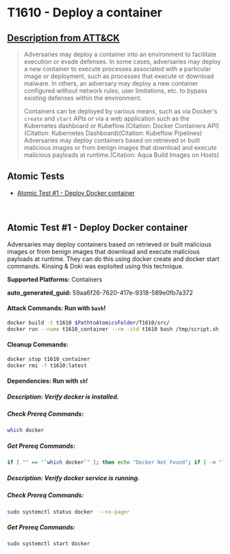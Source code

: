 # T1610 - Deploy a container
## [Description from ATT&CK](https://attack.mitre.org/techniques/T1610)
<blockquote>Adversaries may deploy a container into an environment to facilitate execution or evade defenses. In some cases, adversaries may deploy a new container to execute processes associated with a particular image or deployment, such as processes that execute or download malware. In others, an adversary may deploy a new container configured without network rules, user limitations, etc. to bypass existing defenses within the environment.

Containers can be deployed by various means, such as via Docker's <code>create</code> and <code>start</code> APIs or via a web application such as the Kubernetes dashboard or Kubeflow.(Citation: Docker Containers API)(Citation: Kubernetes Dashboard)(Citation: Kubeflow Pipelines) Adversaries may deploy containers based on retrieved or built malicious images or from benign images that download and execute malicious payloads at runtime.(Citation: Aqua Build Images on Hosts)</blockquote>

## Atomic Tests

- [Atomic Test #1 - Deploy Docker container](#atomic-test-1---deploy-docker-container)


<br/>

## Atomic Test #1 - Deploy Docker container
Adversaries may deploy containers based on retrieved or built malicious images or from benign images that download and execute malicious payloads at runtime. They can do this using docker create and docker start commands. Kinsing & Doki was exploited using this technique.

**Supported Platforms:** Containers


**auto_generated_guid:** 59aa6f26-7620-417e-9318-589e0fb7a372






#### Attack Commands: Run with `bash`! 


```bash
docker build -t t1610 $PathtoAtomicsFolder/T1610/src/
docker run --name t1610_container --rm -itd t1610 bash /tmp/script.sh
```

#### Cleanup Commands:
```bash
docker stop t1610_container
docker rmi -f t1610:latest
```



#### Dependencies:  Run with `sh`!
##### Description: Verify docker is installed.
##### Check Prereq Commands:
```sh
which docker
```
##### Get Prereq Commands:
```sh
if [ "" == "`which docker`" ]; then echo "Docker Not Found"; if [ -n "`which apt-get`" ]; then sudo apt-get -y install docker ; elif [ -n "`which yum`" ]; then sudo yum -y install docker ; fi ; else echo "Docker installed"; fi
```
##### Description: Verify docker service is running.
##### Check Prereq Commands:
```sh
sudo systemctl status docker  --no-pager
```
##### Get Prereq Commands:
```sh
sudo systemctl start docker
```




<br/>
